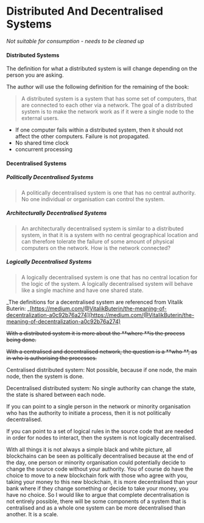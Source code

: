 # Distributed And Decentralised Systems

_Not suitable for consumption - needs to be cleaned up_

#### Distributed Systems

The definition for what a distributed system is will change depending on the person you are asking.

The author will use the following definition for the remaining of the book:

> A distributed system is a system that has some set of computers, that are connected to each other via a network. The goal of a distributed system is to make the network work as if it were a single node to the external users.

* If one computer fails within a distributed system, then it should not affect the other computers. Failure is not propagated.
* No shared time clock
* concurrent processing

#### Decentralised Systems

##### Politically Decentralised Systems

> A politically decentralised system is one that has no central authority. No one individual or organisation can control the system.

##### Architecturally Decentralised Systems

> An architecturally decentralised system is similar to a distributed system, in that it is a system with no central geographical location and can therefore tolerate the failure of some amount of physical computers on the network. How is the network connected?

##### Logically Decentralised Systems

> A logically decentralised system is one that has no central location for the logic of the system. A logically decentralised system will behave like a single machine and have one shared state.

_The definitions for a decentralised system are referenced from Vitalik Buterin: _[https://medium.com/@VitalikButerin/the-meaning-of-decentralization-a0c92b76a274](https://medium.com/@VitalikButerin/the-meaning-of-decentralization-a0c92b76a274)

~~With a distributed system it is more about the **where **is the process being done.~~

~~With a centralised and decentralised network, the question is a **who **, as in who is authorising the processes.~~

Centralised distributed system: Not possible, because if one node, the main node, then the system is done.

Decentralised distributed system: No single authority can change the state, the state is shared between each node.

If you can point to a single person in the network or minority organisation who has the authority to initiate a process, then it is not politically decentralised.

If you can point to a set of logical rules in the source code that are needed in order for nodes to interact, then the system is not logically decentralised.

With all things it is not always a simple black and white picture, all blockchains can be seen as politically decentralised because at the end of the day, one person or minority organisation could potentially decide to change the source code without your authority. You of course do have the choice to move to a new blockchain fork with those who agree with you, taking your money to this new blockchain, it is more decentralised than your bank where if they change something or decide to take your money, you have no choice. So I would like to argue that complete decentralisation is not entirely possible, there will be some components of a system that is centralised and as a whole one system can be more decentralised than another. It is a scale.


